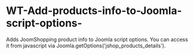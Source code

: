 # WT-Add-products-info-to-Joomla-script-options-
Adds JoomShopping product info to Joomla script options. You can access it from javascript via Joomla.getOptions('jshop_products_details').
